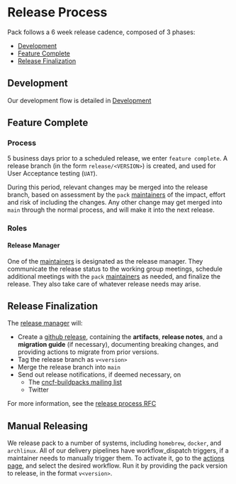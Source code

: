 # Release Process

Pack follows a 6 week release cadence, composed of 3 phases:
  - [Development](#development)
  - [Feature Complete](#feature-complete)
  - [Release Finalization](#release-finalization)

## Development
Our development flow is detailed in [Development](DEVELOPMENT.md)

## Feature Complete
### Process
5 business days prior to a scheduled release, we enter `feature complete`. A release branch (in the form `release/<VERSION>`) is created, and used for User Acceptance testing (`UAT`).

During this period, relevant changes may be merged into the release branch, based on assessment by the `pack` [maintainers][maintainers] of the impact, effort and risk of including the changes. Any other change may get merged into `main` through the normal process, and will make it into the next release.

### Roles
#### Release Manager
One of the [maintainers][maintainers] is designated as the release manager. They communicate the release status to the working group meetings, schedule additional meetings with the `pack` [maintainers][maintainers] as needed, and finalize the release. They also take care of whatever release needs may arise.

## Release Finalization
The [release manager](#release-manager) will:
- Create a [github release][release], containing the **artifacts**, **release notes**, and a **migration guide** (if necessary), documenting breaking changes, and providing actions to migrate from prior versions.
- Tag the release branch as `v<version>`
- Merge the release branch into `main`
- Send out release notifications, if deemed necessary, on
  - The [cncf-buildpacks mailing list](https://lists.cncf.io/g/cncf-buildpacks)
  - Twitter

For more information, see the [release process RFC][release-process]

## Manual Releasing
We release pack to a number of systems, including `homebrew`, `docker`, and `archlinux`. All of our delivery pipelines
have workflow_dispatch triggers, if a maintainer needs to manually trigger them. To activate it, go to the
[actions page](https://github.com/buildpacks/pack/actions), and select the desired workflow. Run it by providing the pack
version to release, in the format `v<version>`.

[maintainers]: https://github.com/buildpacks/community/blob/main/TEAMS.md#platform-team
[release-process]: https://github.com/buildpacks/rfcs/blob/main/text/0039-release-process.md#change-control-board
[release]: https://github.com/buildpacks/pack/releases

